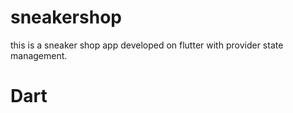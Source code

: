 # sneakershop
this is a sneaker shop app developed on flutter with provider state management.
# Dart
